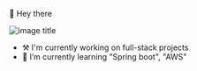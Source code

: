 👋 Hey there

![image title](https://rushter.com/counter.svg)
  - ⚒️ I'm currently working on full-stack projects
  - 🌱 I’m currently learning "Spring boot", "AWS"
